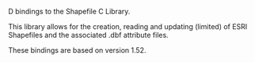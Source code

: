 D bindings to the Shapefile C Library.

This library allows for the creation, reading and updating (limited) of ESRI Shapefiles and the associated .dbf attribute files.

These bindings are based on version 1.52.
